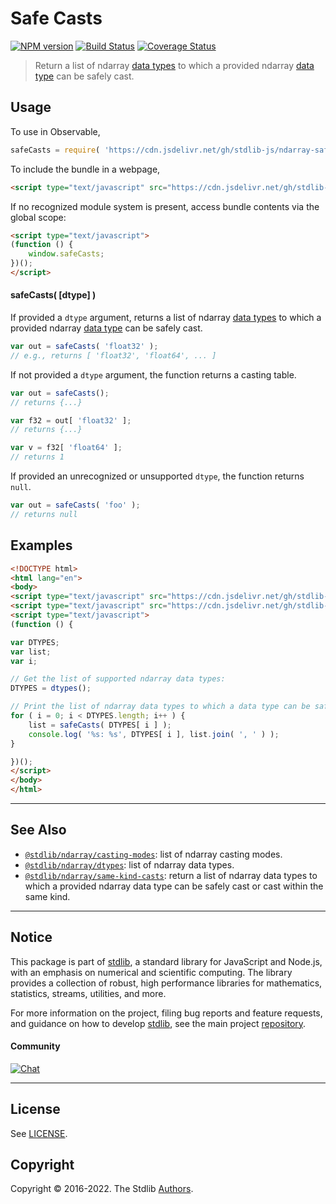 <!--

@license Apache-2.0

Copyright (c) 2018 The Stdlib Authors.

Licensed under the Apache License, Version 2.0 (the "License");
you may not use this file except in compliance with the License.
You may obtain a copy of the License at

   http://www.apache.org/licenses/LICENSE-2.0

Unless required by applicable law or agreed to in writing, software
distributed under the License is distributed on an "AS IS" BASIS,
WITHOUT WARRANTIES OR CONDITIONS OF ANY KIND, either express or implied.
See the License for the specific language governing permissions and
limitations under the License.

-->

# Safe Casts

[![NPM version][npm-image]][npm-url] [![Build Status][test-image]][test-url] [![Coverage Status][coverage-image]][coverage-url] <!-- [![dependencies][dependencies-image]][dependencies-url] -->

> Return a list of ndarray [data types][@stdlib/ndarray/dtypes] to which a provided ndarray [data type][@stdlib/ndarray/dtypes] can be safely cast.

<!-- Section to include introductory text. Make sure to keep an empty line after the intro `section` element and another before the `/section` close. -->

<section class="intro">

</section>

<!-- /.intro -->

<!-- Package usage documentation. -->



<section class="usage">

## Usage

To use in Observable,

```javascript
safeCasts = require( 'https://cdn.jsdelivr.net/gh/stdlib-js/ndarray-safe-casts@umd/bundle.js' )
```

To include the bundle in a webpage,

```html
<script type="text/javascript" src="https://cdn.jsdelivr.net/gh/stdlib-js/ndarray-safe-casts@umd/bundle.js"></script>
```

If no recognized module system is present, access bundle contents via the global scope:

```html
<script type="text/javascript">
(function () {
    window.safeCasts;
})();
</script>
```

#### safeCasts( \[dtype] )

If provided a `dtype` argument, returns a list of ndarray [data types][@stdlib/ndarray/dtypes] to which a provided ndarray [data type][@stdlib/ndarray/dtypes] can be safely cast.

```javascript
var out = safeCasts( 'float32' );
// e.g., returns [ 'float32', 'float64', ... ]
```

If not provided a `dtype` argument, the function returns a casting table.

```javascript
var out = safeCasts();
// returns {...}

var f32 = out[ 'float32' ];
// returns {...}

var v = f32[ 'float64' ];
// returns 1
```

If provided an unrecognized or unsupported `dtype`, the function returns `null`.

```javascript
var out = safeCasts( 'foo' );
// returns null
```

</section>

<!-- /.usage -->

<!-- Package usage notes. Make sure to keep an empty line after the `section` element and another before the `/section` close. -->

<section class="notes">

</section>

<!-- /.notes -->

<!-- Package usage examples. -->

<section class="examples">

## Examples

<!-- eslint no-undef: "error" -->

```html
<!DOCTYPE html>
<html lang="en">
<body>
<script type="text/javascript" src="https://cdn.jsdelivr.net/gh/stdlib-js/ndarray-dtypes@umd/bundle.js"></script>
<script type="text/javascript" src="https://cdn.jsdelivr.net/gh/stdlib-js/ndarray-safe-casts@umd/bundle.js"></script>
<script type="text/javascript">
(function () {

var DTYPES;
var list;
var i;

// Get the list of supported ndarray data types:
DTYPES = dtypes();

// Print the list of ndarray data types to which a data type can be safely cast...
for ( i = 0; i < DTYPES.length; i++ ) {
    list = safeCasts( DTYPES[ i ] );
    console.log( '%s: %s', DTYPES[ i ], list.join( ', ' ) );
}

})();
</script>
</body>
</html>
```

</section>

<!-- /.examples -->

<!-- Section to include cited references. If references are included, add a horizontal rule *before* the section. Make sure to keep an empty line after the `section` element and another before the `/section` close. -->

<section class="references">

</section>

<!-- /.references -->

<!-- Section for related `stdlib` packages. Do not manually edit this section, as it is automatically populated. -->

<section class="related">

* * *

## See Also

-   <span class="package-name">[`@stdlib/ndarray/casting-modes`][@stdlib/ndarray/casting-modes]</span><span class="delimiter">: </span><span class="description">list of ndarray casting modes.</span>
-   <span class="package-name">[`@stdlib/ndarray/dtypes`][@stdlib/ndarray/dtypes]</span><span class="delimiter">: </span><span class="description">list of ndarray data types.</span>
-   <span class="package-name">[`@stdlib/ndarray/same-kind-casts`][@stdlib/ndarray/same-kind-casts]</span><span class="delimiter">: </span><span class="description">return a list of ndarray data types to which a provided ndarray data type can be safely cast or cast within the same kind.</span>

</section>

<!-- /.related -->

<!-- Section for all links. Make sure to keep an empty line after the `section` element and another before the `/section` close. -->


<section class="main-repo" >

* * *

## Notice

This package is part of [stdlib][stdlib], a standard library for JavaScript and Node.js, with an emphasis on numerical and scientific computing. The library provides a collection of robust, high performance libraries for mathematics, statistics, streams, utilities, and more.

For more information on the project, filing bug reports and feature requests, and guidance on how to develop [stdlib][stdlib], see the main project [repository][stdlib].

#### Community

[![Chat][chat-image]][chat-url]

---

## License

See [LICENSE][stdlib-license].


## Copyright

Copyright &copy; 2016-2022. The Stdlib [Authors][stdlib-authors].

</section>

<!-- /.stdlib -->

<!-- Section for all links. Make sure to keep an empty line after the `section` element and another before the `/section` close. -->

<section class="links">

[npm-image]: http://img.shields.io/npm/v/@stdlib/ndarray-safe-casts.svg
[npm-url]: https://npmjs.org/package/@stdlib/ndarray-safe-casts

[test-image]: https://github.com/stdlib-js/ndarray-safe-casts/actions/workflows/test.yml/badge.svg?branch=main
[test-url]: https://github.com/stdlib-js/ndarray-safe-casts/actions/workflows/test.yml?query=branch:main

[coverage-image]: https://img.shields.io/codecov/c/github/stdlib-js/ndarray-safe-casts/main.svg
[coverage-url]: https://codecov.io/github/stdlib-js/ndarray-safe-casts?branch=main

<!--

[dependencies-image]: https://img.shields.io/david/stdlib-js/ndarray-safe-casts.svg
[dependencies-url]: https://david-dm.org/stdlib-js/ndarray-safe-casts/main

-->

[chat-image]: https://img.shields.io/gitter/room/stdlib-js/stdlib.svg
[chat-url]: https://gitter.im/stdlib-js/stdlib/

[stdlib]: https://github.com/stdlib-js/stdlib

[stdlib-authors]: https://github.com/stdlib-js/stdlib/graphs/contributors

[umd]: https://github.com/umdjs/umd
[es-module]: https://developer.mozilla.org/en-US/docs/Web/JavaScript/Guide/Modules

[deno-url]: https://github.com/stdlib-js/ndarray-safe-casts/tree/deno
[umd-url]: https://github.com/stdlib-js/ndarray-safe-casts/tree/umd
[esm-url]: https://github.com/stdlib-js/ndarray-safe-casts/tree/esm

[stdlib-license]: https://raw.githubusercontent.com/stdlib-js/ndarray-safe-casts/main/LICENSE

<!-- <related-links> -->

[@stdlib/ndarray/casting-modes]: https://github.com/stdlib-js/ndarray-casting-modes/tree/umd

[@stdlib/ndarray/dtypes]: https://github.com/stdlib-js/ndarray-dtypes/tree/umd

[@stdlib/ndarray/same-kind-casts]: https://github.com/stdlib-js/ndarray-same-kind-casts/tree/umd

<!-- </related-links> -->

</section>

<!-- /.links -->
